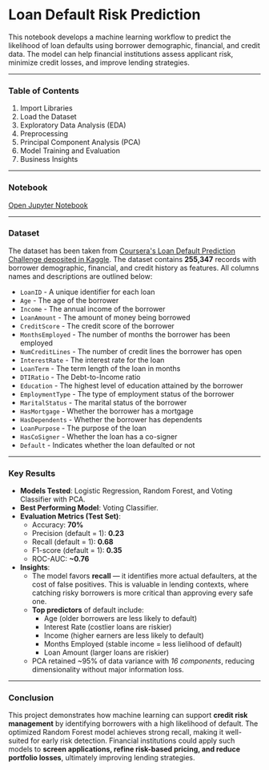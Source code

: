 # Loan Default Risk Prediction 

This notebook develops a machine learning workflow to predict the likelihood of loan defaults using borrower demographic, financial, and credit data. The model can help financial institutions assess applicant risk, minimize credit losses, and improve lending strategies.

---

### Table of Contents
1.  Import Libraries
2.  Load the Dataset
3.  Exploratory Data Analysis (EDA)
4.  Preprocessing
5.  Principal Component Analysis (PCA)
6.  Model Training and Evaluation
7.  Business Insights

---

### Notebook
[Open Jupyter Notebook](./09142025_Loan_Default_Prediction_Model_Build_Pipeline_DA.ipynb)

---

### Dataset
The dataset has been taken from [Coursera's Loan Default Prediction Challenge deposited in Kaggle](https://www.kaggle.com/datasets/nikhil1e9/loan-default). The dataset contains **255,347** records with borrower demographic, financial, and credit history as features. All columns names and descriptions are outlined below:
- `LoanID` - A unique identifier for each loan
- `Age` - The age of the borrower
- `Income` - The annual income of the borrower
- `LoanAmount` - The amount of money being borrowed
- `CreditScore` - The credit score of the borrower
- `MonthsEmployed` - The number of months the borrower has been employed
- `NumCreditLines` - The number of credit lines the borrower has open
- `InterestRate` - The interest rate for the loan
- `LoanTerm` - The term length of the loan in months
- `DTIRatio` - The Debt-to-Income ratio
- `Education` - The highest level of education attained by the borrower
- `EmploymentType` - The type of employment status of the borrower
- `MaritalStatus` - The marital status of the borrower
- `HasMortgage` - Whether the borrower has a mortgage
- `HasDependents` - Whether the borrower has dependents
- `LoanPurpose` - The purpose of the loan
- `HasCoSigner` - Whether the loan has a co-signer
- `Default` - Indicates whether the loan defaulted or not

---

### Key Results
- **Models Tested**: Logistic Regression, Random Forest, and Voting Classifier with PCA.
- **Best Performing Model**: Voting Classifier.
- **Evaluation Metrics (Test Set)**:
  - Accuracy: **70%**
  - Precision (default = 1): **0.23**
  - Recall (default = 1): **0.68**
  - F1-score (default = 1): **0.35**
  - ROC-AUC: **~0.76**
- **Insights**:
  - The model favors **recall** — it identifies more actual defaulters, at the cost of false positives. This is valuable in lending contexts, where catching risky borrowers is more critical than approving every safe one.
  - **Top predictors** of default include:
    - Age (older borrowers are less likely to default)
    - Interest Rate (costlier loans are riskier)
    - Income (higher earners are less likely to default)
    - Months Employed (stable income = less lielihood of default)
    - Loan Amount (larger loans are riskier)
  - PCA retained ~95% of data variance with *16 components*, reducing dimensionality without major information loss.

---

### Conclusion

This project demonstrates how machine learning can support **credit risk management** by identifying borrowers with a high likelihood of default. The optimized Random Forest model achieves strong recall, making it well-suited for early risk detection. Financial institutions could apply such models to **screen applications, refine risk-based pricing, and reduce portfolio losses**, ultimately improving lending strategies.

